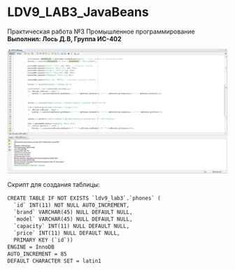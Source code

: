 # LDV9_LAB3_JavaBeans

Практическая работа №3 Промышленное программирование <br />
**Выполнил: Лось Д.В, Группа ИС-402**

![Screenshot](screenshot1.png)

Скрипт для создания таблицы:
```
CREATE TABLE IF NOT EXISTS `ldv9_lab3`.`phones` (
  `id` INT(11) NOT NULL AUTO_INCREMENT,
  `brand` VARCHAR(45) NULL DEFAULT NULL,
  `model` VARCHAR(45) NULL DEFAULT NULL,
  `capacity` INT(11) NULL DEFAULT NULL,
  `price` INT(11) NULL DEFAULT NULL,
  PRIMARY KEY (`id`))
ENGINE = InnoDB
AUTO_INCREMENT = 85
DEFAULT CHARACTER SET = latin1
```
